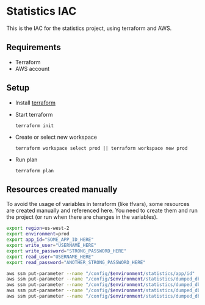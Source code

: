 # Statistics IAC

This is the IAC for the statistics project, using terraform and AWS.

## Requirements

- Terraform
- AWS account

## Setup

- Install [terraform](https://learn.hashicorp.com/tutorials/terraform/install-cli?in=terraform/aws-get-started)

- Start terraform

  `terraform init`

- Create or select new workspace

  `terraform workspace select prod || terraform workspace new prod`

- Run plan

  `terraform plan`

## Resources created manually

To avoid the usage of variables in terraform (like tfvars), some resources are created manually and referenced here. You need to create them and run the project (or run when there are changes in the variables).

```bash
export region=us-west-2
export environment=prod
export app_id="SOME_APP_ID_HERE"
export write_user="USERNAME_HERE"
export write_password="STRONG_PASSWORD_HERE"
export read_user="USERNAME_HERE"
export read_password="ANOTHER_STRONG_PASSWORD_HERE"

```

```bash
aws ssm put-parameter --name "/config/$environment/statistics/app/id"                   --value $app_id          --overwrite --region $region --type String
aws ssm put-parameter --name "/config/$environment/statistics/dumped_db/write_user"     --value $write_user      --overwrite --region $region --type String
aws ssm put-parameter --name "/config/$environment/statistics/dumped_db/write_password" --value $write_password  --overwrite --region $region --type String
aws ssm put-parameter --name "/config/$environment/statistics/dumped_db/read_user"      --value $read_user       --overwrite --region $region --type String
aws ssm put-parameter --name "/config/$environment/statistics/dumped_db/read_password"  --value $read_password   --overwrite --region $region --type String
```
